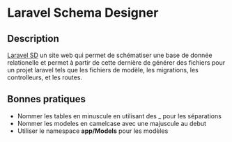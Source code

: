 # Laravel Schema Designer

## Description

[Laravel SD](https://www.laravelsd.com) un site web qui permet de schématiser une base de donnée relationelle et permet à partir de cette dernière de générer des fichiers pour un projet laravel tels que les fichiers de modèle, les migrations, les controlleurs, et les routes.

## Bonnes pratiques

* Nommer les tables en minuscule en utilisant des _ pour les séparations
* Nommer les modeles en camelcase avec une majuscule au debut
* Utiliser le namespace **app/Models** pour les modèles
